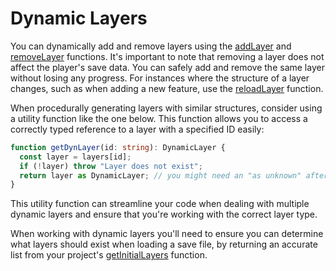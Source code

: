 # Dynamic Layers

You can dynamically add and remove layers using the [addLayer](/api/modules/game/layers#addlayer) and [removeLayer](/api/modules/game/layers#removelayer) functions. It's important to note that removing a layer does not affect the player's save data. You can safely add and remove the same layer without losing any progress. For instances where the structure of a layer changes, such as when adding a new feature, use the [reloadLayer](/api/modules/game/layers#reloadlayer) function.

When procedurally generating layers with similar structures, consider using a utility function like the one below. This function allows you to access a correctly typed reference to a layer with a specified ID easily:

```ts
function getDynLayer(id: string): DynamicLayer {
  const layer = layers[id];
  if (!layer) throw "Layer does not exist";
  return layer as DynamicLayer; // you might need an "as unknown" after layer
}
```

This utility function can streamline your code when dealing with multiple dynamic layers and ensure that you're working with the correct layer type.

When working with dynamic layers you'll need to ensure you can determine what layers should exist when loading a save file, by returning an accurate list from your project's [getInitialLayers](/api/modules/data/projEntry#getinitiallayers) function.
